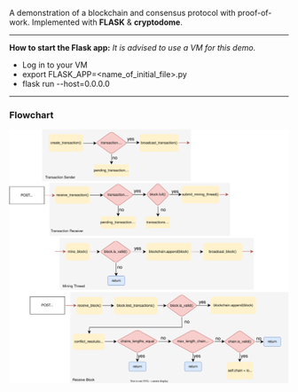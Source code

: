A demonstration of a blockchain and consensus protocol with proof-of-work.
Implemented with **FLASK** & **cryptodome**.

___
**How to start the Flask app:**
*It is advised to use a VM for this demo.*

* Log in to your VM
* export FLASK_APP=<name_of_initial_file>.py
* flask run --host=0.0.0.0
___
### Flowchart
<img src="flowchart.svg" width="600">
